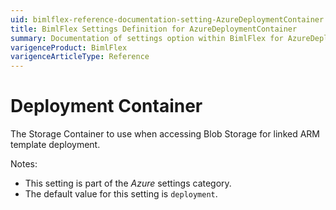 ```yaml
---
uid: bimlflex-reference-documentation-setting-AzureDeploymentContainer
title: BimlFlex Settings Definition for AzureDeploymentContainer
summary: Documentation of settings option within BimlFlex for AzureDeploymentContainer
varigenceProduct: BimlFlex
varigenceArticleType: Reference
---
```


# Deployment Container

The Storage Container to use when accessing Blob Storage for linked ARM template deployment.

Notes:

* This setting is part of the *Azure* settings category.
* The default value for this setting is `deployment`.